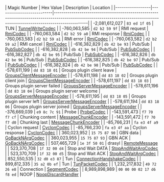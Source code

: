 | Magic Number     | Hex Value                 | Description                  | Location                                                                                                                                     |
|------------------|---------------------------|-----------------------------------------------------------------------------------------------------------------------------------------------------------------------------|
| -2,081,612,027   | `83 ed 1f 05`             | TUN                          | [TunnelWriteCodec](drasyl-cli/src/main/java/org/drasyl/cli/tunnel/handler/TunnelWriteCodec.java)                                             |
| -760,063,585     | `d2 b2 59 9f`             | RMI request                  | [RmiCodec](drasyl-extras/src/main/java/org/drasyl/handler/rmi/RmiCodec.java)                                                                 |
| -760,063,584     | `d2 b2 59 a0`             | RMI response                 | [RmiCodec](drasyl-extras/src/main/java/org/drasyl/handler/rmi/RmiCodec.java)                                                                 |
| -760,063,583     | `d2 b2 59 a1`             | RMI error                    | [RmiCodec](drasyl-extras/src/main/java/org/drasyl/handler/rmi/RmiCodec.java)                                                                 |
| -760,063,582     | `d2 b2 59 a2`             | RMI cancel                   | [RmiCodec](drasyl-extras/src/main/java/org/drasyl/handler/rmi/RmiCodec.java)                                                                 |
| -616,382,829     | `db 42 be 93`             | Pub/Sub                      | [PubSubCodec](drasyl-core/src/main/java/org/drasyl/handler/pubsub/PubSubCodec.java)                                                          |
| -616,382,828     | `db 42 be 94`             | Pub/Sub                      | [PubSubCodec](drasyl-core/src/main/java/org/drasyl/handler/pubsub/PubSubCodec.java)                                                          |
| -616,382,827     | `db 42 be 95`             | Pub/Sub                      | [PubSubCodec](drasyl-core/src/main/java/org/drasyl/handler/pubsub/PubSubCodec.java)                                                          |
| -616,382,826     | `db 42 be 96`             | Pub/Sub                      | [PubSubCodec](drasyl-core/src/main/java/org/drasyl/handler/pubsub/PubSubCodec.java)                                                          |
| -616,382,825     | `db 42 be 97`             | Pub/Sub                      | [PubSubCodec](drasyl-core/src/main/java/org/drasyl/handler/pubsub/PubSubCodec.java)                                                          |
| -616,382,824     | `db 42 be 98`             | Pub/Sub                      | [PubSubCodec](drasyl-core/src/main/java/org/drasyl/handler/pubsub/PubSubCodec.java)                                                          |
| -578,611,199     | `dd 83 18 01`             | Groups plugin client leave   | [GroupsClientMessageEncoder](drasyl-plugin-groups-client/src/main/java/org/drasyl/node/plugin/groups/client/GroupsClientMessageEncoder.java) |
| -578,611,198     | `dd 83 18 02`             | Groups plugin client join    | [GroupsClientMessageEncoder](drasyl-plugin-groups-client/src/main/java/org/drasyl/node/plugin/groups/client/GroupsClientMessageEncoder.java) |
| -578,611,197     | `dd 83 18 03`             | Groups plugin server failed  | [GroupsServerMessageEncoder](drasyl-plugin-groups-client/src/main/java/org/drasyl/node/plugin/groups/client/GroupsServerMessageEncoder.java) |
| -578,611,196     | `dd 83 18 04`             | Groups plugin server welcome | [GroupsServerMessageEncoder](drasyl-plugin-groups-client/src/main/java/org/drasyl/node/plugin/groups/client/GroupsServerMessageEncoder.java) |
| -578,611,195     | `dd 83 18 05`             | Groups plugin server left    | [GroupsServerMessageEncoder](drasyl-plugin-groups-client/src/main/java/org/drasyl/node/plugin/groups/client/GroupsServerMessageEncoder.java) |
| -578,611,194     | `dd 83 18 06`             | Groups plugin server joined  | [GroupsServerMessageEncoder](drasyl-plugin-groups-client/src/main/java/org/drasyl/node/plugin/groups/client/GroupsServerMessageEncoder.java) |
| -376,669,039     | `e9 8c 7c 91`             | Probe                        | [ProbeCodec](drasyl-cli/src/main/java/org/drasyl/cli/perf/handler/ProbeCodec.java)                                                           |
| -143,591,473     | `f7 70 f7 cf`             | Chunking content             | [MessageChunkEncoder](drasyl-core/src/main/java/org/drasyl/handler/stream/MessageChunkEncoder.java)                                          |
| -143,591,472     | `f7 70 f7 d0`             | Chunking last                | [MessageChunkEncoder](drasyl-core/src/main/java/org/drasyl/handler/stream/MessageChunkEncoder.java)                                          |
| -85,766,231      | `fa e3 4f a9`             | Cyclon request               | [CyclonCodec](drasyl-extras/src/main/java/org/drasyl/handler/membership/cyclon/CyclonCodec.java)                                             |
| -85,766,230      | `fa e3 4f aa`             | Cyclon response              | [CyclonCodec](drasyl-extras/src/main/java/org/drasyl/handler/membership/cyclon/CyclonCodec.java)                                             |
| 360,023,952      | `15 75 87 90`             | GBN data                     | [GoBackNArqCodec](drasyl-core/src/main/java/org/drasyl/handler/arq/gobackn/GoBackNArqCodec.java)                                             |
| 360,023,955      | `15 75 87 93`             | GBN ACK                      | [GoBackNArqCodec](drasyl-core/src/main/java/org/drasyl/handler/arq/gobackn/GoBackNArqCodec.java)                                             |
| 507,465,729      | `1e 3f 50 01`             | drasyl                       | [RemoteMessage](drasyl-core/src/main/java/org/drasyl/handler/remote/protocol/RemoteMessage.java)                                             |
| 523,370,708      | `1f 32 00 d4`             | Stop and Wait DATA           | [StopAndWaitArqCodec](drasyl-core/src/main/java/org/drasyl/handler/arq/stopandwait/StopAndWaitArqCodec.java)                                 |
| 523,370,709      | `1f 32 00 d5`             | Stop and Wait ACK            | [StopAndWaitArqCodec](drasyl-core/src/main/java/org/drasyl/handler/arq/stopandwait/StopAndWaitArqCodec.java)                                 |
| 852,550,535      | `32 d0 e3 87`             | Tun                          | [ConnectionHandshakeCodec](drasyl-extras/src/main/java/org/drasyl/handler/connection/ConnectionHandshakeCodec.java)                          |
| 899,812,335      | `35 a2 0b ef`             | Tun                          | [TunPacketCodec](drasyl-cli/src/main/java/org/drasyl/cli/tun/handler/TunPacketCodec.java)                                                    |
| 1,232,217,832    | `49 72 26 e8`             | Connection                   | [SegmentCodec](drasyl-extras/src/main/java/org/drasyl/handler/connection/SegmentCodec.java)                                                  |
| 8,989,898,989    | `00 00 00 02 17 d6 f8 ed` | NOOP                         | [NoopDiscardHandler](drasyl-extras/src/main/java/org/drasyl/handler/noop/NoopDiscardHandler.java)                                            |
